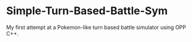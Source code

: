 # Simple-Turn-Based-Battle-Sym
My first attempt at a Pokemon-like turn based battle simulator using OPP C++.

